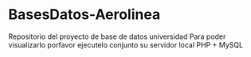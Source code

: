 # BasesDatos-Aerolinea
Repositorio del proyecto de base de datos universidad
Para poder visualizarlo porfavor ejecutelo conjunto su servidor local
PHP + MySQL
